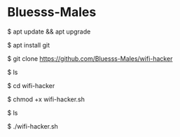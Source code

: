 # Bluesss-Males


$ apt update && apt upgrade

$ apt install git  

$ git clone https://github.com/Bluesss-Males/wifi-hacker

$ ls  

$ cd wifi-hacker  

$ chmod +x wifi-hacker.sh  

$ ls  

$ ./wifi-hacker.sh
